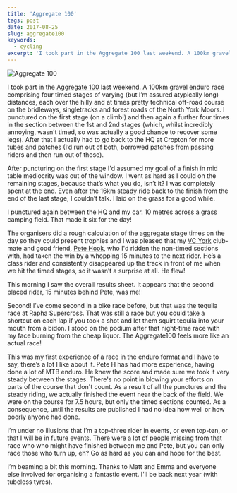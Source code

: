 ```yaml
---
title: 'Aggregate 100'
tags: post
date: 2017-08-25
slug: aggregate100
keywords:
  - cycling
excerpt: 'I took part in the Aggregate 100 last weekend. A 100km gravel enduro race comprising four timed stages of varying (but I’m assured atypically long) distances, each over the hilly and at times pretty technical off-road course on the bridleways, singletracks and forest roads of the North York Moors. '
---
```


![Aggregate 100](https://oh.chuff.it/V7vx746eu.jpg)

I took part in the [Aggregate 100](http://aggregate100k.uk) last weekend. A 100km gravel enduro race comprising four timed stages of varying (but I’m assured atypically long) distances, each over the hilly and at times pretty technical off-road course on the bridleways, singletracks and forest roads of the North York Moors. I punctured on the first stage (on a climb!) and then again a further four times in the section between the 1st and 2nd stages (which, whilst incredibly annoying, wasn’t timed, so was actually a good chance to recover some legs). After that I actually had to go back to the HQ at Cropton for more tubes and patches (I’d run out of both, borrowed patches from passing riders and then run out of those).

After puncturing on the first stage I'd assumed my goal of a finish in mid table mediocrity was out of the window. I went as hard as I could on the remaining stages, because that’s what you do, isn’t it? I was completely spent at the end. Even after the 16km steady ride back to the finish from the end of the last stage, I couldn’t talk. I laid on the grass for a good while.

I punctured again between the HQ and my car. 10 metres across a grass camping field. That made it six for the day!

The organisers did a rough calculation of the aggregate stage times on the day so they could present trophies and I was pleased that my [VC York](http://veloclubyork.co.uk) club-mate and good friend, [Pete Hook](https://twitter.com/peteoook), who I'd ridden the non-timed sections with, had taken the win by a whopping 15 minutes to the next rider. He’s a class rider and consistently disappeared up the track in front of me when we hit the timed stages, so it wasn’t a surprise at all. He flew!

This morning I saw the overall results sheet. It appears that the second placed rider, 15 minutes behind Pete, was me!

Second! I’ve come second in a bike race before, but that was the tequila race at Rapha Supercross. That was still a race but you could take a shortcut on each lap if you took a shot and let them squirt tequila into your mouth from a bidon. I stood on the podium after that night-time race with my face burning from the cheap liquor. The Aggregate100 feels more like an actual race!

This was my first experience of a race in the enduro format and I have to say, there’s a lot I like about it. Pete H has had more experience, having done a lot of MTB enduro. He knew the score and made sure we took it very steady between the stages. There's no point in blowing your efforts on parts of the course that don't count. As a result of all the punctures and the steady riding, we actually finished the event near the back of the field. We were on the course for 7.5 hours, but only the timed sections counted. As a consequence, until the results are published I had no idea how well or how poorly anyone had done.

I’m under no illusions that I’m a top-three rider in events, or even top-ten, or that I will be in future events. There were a lot of people missing from that race who who might have finished between me and Pete, but you can only race those who turn up, eh? Go as hard as you can and hope for the best.

I’m beaming a bit this morning. Thanks to Matt and Emma and everyone else involved for organising a fantastic event. I'll be back next year (with tubeless tyres).
